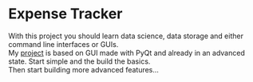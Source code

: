 # Expense Tracker 

With this project you should learn data science, data storage and either command line interfaces or GUIs. <br>
My [project](https://github.com/Jolumine/exptrk) is based on GUI made with PyQt and already in an advanced state. Start simple and the build the basics. <br>
Then start building more advanced features... 
